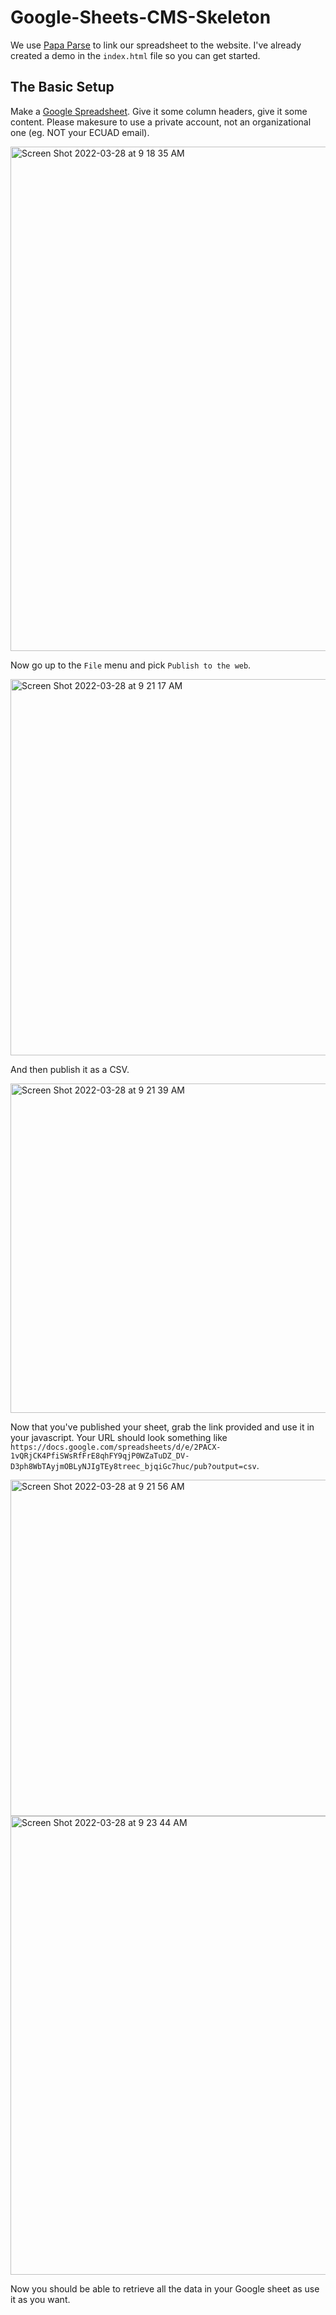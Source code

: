 # Google-Sheets-CMS-Skeleton

We use [Papa Parse](https://www.papaparse.com/) to link our spreadsheet to the website. I've already created a demo in the `index.html` file so you can get started.

## The Basic Setup

Make a [Google Spreadsheet](http://drive.google.com). Give it some column headers, give it some content. Please makesure to use a private account, not an organizational one (eg. NOT your ECUAD email).

<img width="807" alt="Screen Shot 2022-03-28 at 9 18 35 AM" src="https://user-images.githubusercontent.com/2885870/160442803-a5f54548-f203-4d0c-9681-2ff24e3894a8.png">
  
  
Now go up to the `File` menu and pick `Publish to the web`. 

<img width="602" alt="Screen Shot 2022-03-28 at 9 21 17 AM" src="https://user-images.githubusercontent.com/2885870/160443189-8503a28f-cb92-4cb5-bd45-a2ddf5779062.png">


And then publish it as a CSV.

<img width="527" alt="Screen Shot 2022-03-28 at 9 21 39 AM" src="https://user-images.githubusercontent.com/2885870/160443233-2a1db06f-c742-4306-8466-280839424690.png">


Now that you've published your sheet, grab the link provided and use it in your javascript. Your URL should look something like `https://docs.google.com/spreadsheets/d/e/2PACX-1vQRjCK4PfiSWsRfFrE8qhFY9qjP0WZaTuDZ_DV-D3ph8WbTAyjmOBLyNJIgTEy8treec_bjqiGc7huc/pub?output=csv`.

<img width="538" alt="Screen Shot 2022-03-28 at 9 21 56 AM" src="https://user-images.githubusercontent.com/2885870/160443293-352fa863-daa4-4d77-b4b0-d2746d6ae110.png">
<img width="734" alt="Screen Shot 2022-03-28 at 9 23 44 AM" src="https://user-images.githubusercontent.com/2885870/160443394-ef90cc35-91c2-4219-8a9a-db0c2ca37ad1.png">


Now you should be able to retrieve all the data in your Google sheet as use it as you want.
